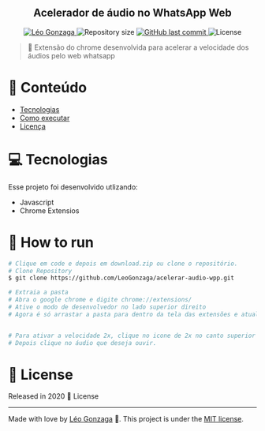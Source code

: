 

<div align="center">
<h2>Acelerador de áudio no WhatsApp Web</h2>
</div>   
<p align="center">	
   <a href="https://www.linkedin.com/in/leogonzaga/">
      <img alt="Léo Gonzaga" src="https://img.shields.io/badge/-Leo Gonzaga-FB250?style=flat&logo=Linkedin&logoColor=white" />
   </a>
  <img alt="Repository size" src="https://img.shields.io/github/repo-size/LeoGonzaga/acelerar-audio-wpp?color=FB250">

  <a href="https://github.com/leoGonzaga/preguizap/commits/main">
    <img alt="GitHub last commit" src="https://img.shields.io/github/last-commit/leoGonzaga/acelerar-audio-wpp?color=FB250">
  </a> 
  <img alt="License" src="https://img.shields.io/badge/license-MIT-FB250">

</p>

> :rocket: Extensão do chrome desenvolvida para acelerar a velocidade dos áudios pelo web whatsapp



# :pushpin: Conteúdo

* [Tecnologias](#computer-Tecnologias)
* [Como executar](#construction_worker-how-to-run)
* [Licença](#closed_book-license)
  
# :computer: Tecnologias
Esse projeto foi desenvolvido utlizando:

* Javascript
* Chrome Extensios

# :construction_worker: How to run
```bash
# Clique em code e depois em download.zip ou clone o repositório.
# Clone Repository
$ git clone https://github.com/LeoGonzaga/acelerar-audio-wpp.git

# Extraia a pasta
# Abra o google chrome e digite chrome://extensions/
# Ative o modo de desenvolvedor no lado superior direito
# Agora é só arrastar a pasta para dentro da tela das extensões e atualizar a página no web whatsapp


# Para ativar a velocidade 2x, clique no icone de 2x no canto superior esquerdo no site do whatsapp
# Depois clique no áudio que deseja ouvir.
```

# :closed_book: License

Released in 2020 :closed_book: License

---

Made with love by [Léo Gonzaga](https://github.com/LeoGonzaga) 🚀.
This project is under the [MIT license](./LICENSE).
